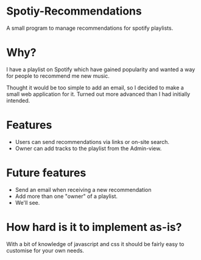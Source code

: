 # Spotiy-Recommendations
A small program to manage recommendations for spotify playlists.

# Why?
I have a playlist on Spotify which have gained popularity and wanted a way for people to recommend me new music.

Thought it would be too simple to add an email, so I decided to make a small web application for it. Turned out more advanced than I had initially intended.

# Features
* Users can send recommendations via links or on-site search.
* Owner can add tracks to the playlist from the Admin-view.

# Future features
* Send an email when receiving a new recommendation
* Add more than one "owner" of a playlist.
* We'll see.

# How hard is it to implement as-is?
With a bit of knowledge of javascript and css it should be fairly easy to customise for your own needs.

